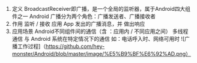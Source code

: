 1. 定义
BroadcastReceiver即广播，是一个全局的监听器，属于Android四大组件之一
Android 广播分为两个角色：广播发送者、广播接收者
2. 作用
监听 / 接收 应用 App 发出的广播消息，并 做出响应
3. 应用场景
Android不同组件间的通信（含 ：应用内 / 不同应用之间）
多线程通信
与 Android 系统在特定情况下的通信
如：电话呼入时、网络可用时
![广播工作过程]（https://github.com/hey-monster/Android/blob/master/image/%E5%B9%BF%E6%92%AD.png）
